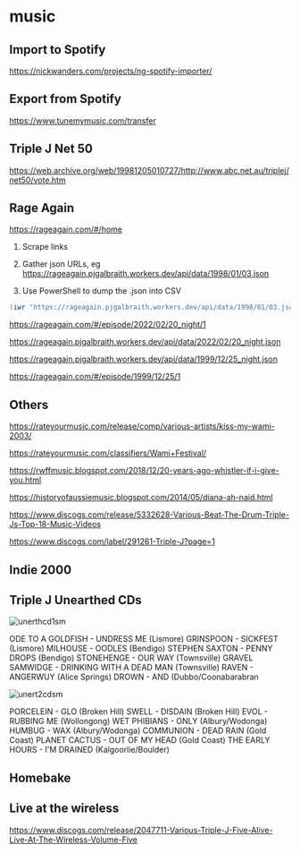 # music

## Import to Spotify

https://nickwanders.com/projects/ng-spotify-importer/

## Export from Spotify

https://www.tunemymusic.com/transfer

## Triple J Net 50

https://web.archive.org/web/19981205010727/http://www.abc.net.au/triplej/net50/vote.htm


## Rage Again

https://rageagain.com/#/home

1. Scrape links

2. Gather json URLs, eg https://rageagain.pjgalbraith.workers.dev/api/data/1998/01/03.json
3. Use PowerShell to dump the .json into CSV
```powershell
(iwr "https://rageagain.pjgalbraith.workers.dev/api/data/1998/01/03.json" | ConvertFrom-Json).tracks | Export-Csv -NoClobber -Append -Path ~\desktop\rage1998.csv
``` 
https://rageagain.com/#/episode/2022/02/20_night/1

https://rageagain.pjgalbraith.workers.dev/api/data/2022/02/20_night.json

https://rageagain.pjgalbraith.workers.dev/api/data/1999/12/25_night.json

https://rageagain.com/#/episode/1999/12/25/1

##  Others

https://rateyourmusic.com/release/comp/various-artists/kiss-my-wami-2003/

https://rateyourmusic.com/classifiers/Wami+Festival/

https://rwffmusic.blogspot.com/2018/12/20-years-ago-whistler-if-i-give-you.html

https://historyofaussiemusic.blogspot.com/2014/05/diana-ah-naid.html

https://www.discogs.com/release/5332628-Various-Beat-The-Drum-Triple-Js-Top-18-Music-Videos

https://www.discogs.com/label/291261-Triple-J?page=1

## Indie 2000

## Triple J Unearthed CDs

![unerthcd1sm](https://github.com/SpitFire-666/music/assets/38451588/537ca9b4-7b27-46fe-bbcd-a160242ed42d)

ODE TO A GOLDFISH - UNDRESS ME (Lismore)
GRINSPOON - SICKFEST (Lismore)
MILHOUSE - OODLES (Bendigo)
STEPHEN SAXTON - PENNY DROPS (Bendigo)
STONEHENGE - OUR WAY (Townsville)
GRAVEL SAMWIDGE - DRINKING WITH A DEAD MAN (Townsville)
RAVEN - ANGERWUY (Alice Springs)
DROWN - AND (Dubbo/Coonabarabran 

![unert2cdsm](https://github.com/SpitFire-666/music/assets/38451588/290adfcb-9f9d-4d32-a168-09a38a76c2ad)

PORCELEIN - GLO (Broken Hill)
SWELL - DISDAIN (Broken Hill)
EVOL - RUBBING ME (Wollongong)
WET PHIBIANS - ONLY (Albury/Wodonga)
HUMBUG - WAX (Albury/Wodonga)
COMMUNION - DEAD RAIN (Gold Coast)
PLANET CACTUS - OUT OF MY HEAD (Gold Coast)
THE EARLY HOURS - I'M DRAINED (Kalgoorlie/Boulder)

## Homebake

## Live at the wireless

https://www.discogs.com/release/2047711-Various-Triple-J-Five-Alive-Live-At-The-Wireless-Volume-Five
